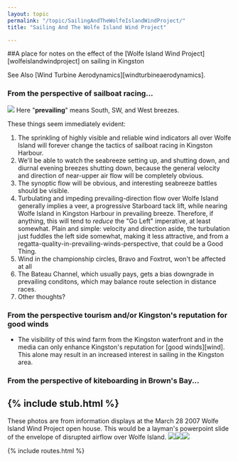 ```yaml
---
layout: topic
permalink: "/topic/SailingAndTheWolfeIslandWindProject/"
title: "Sailing And The Wolfe Island Wind Project"

---
```


##A place for notes on the effect of the [Wolfe Island Wind Project][wolfeislandwindproject] on sailing in Kingston

  See Also [Wind Turbine Aerodynamics][windturbineaerodynamics].

<h3>From the perspective of sailboat racing...</h3>
<img src="http://K7Waterfront.org/Images/WolfeIslandWindProjectKingstonWindRose.jpg" class="image1px floatright">
Here "<strong>prevailing</strong>" means South, SW, and West breezes.

These things seem immediately evident:

<ol>
<li> The sprinkling of highly visible and reliable wind indicators all over Wolfe Island will forever change the tactics of sailboat racing in Kingston Harbour.

<li> We'll be able to watch the seabreeze setting up, and shutting down, and diurnal evening breezes shutting down, because the general velocity and direction of near-upper air flow will be completely obvious.

<li> The synoptic flow will be obvious, and interesting seabreeze battles should be visible.

<li> Turbulating and impeding prevailing-direction flow over Wolfe Island generally implies a veer, a progressive Starboard tack lift, while nearing Wolfe Island in Kingston Harbour in prevailing breeze.  Therefore, if anything, this will tend to <i>reduce</i> the "Go Left" imperative, at least somewhat.  Plain and simple: velocity and direction aside, the turbulation just fuddles the left side somewhat, making it less attractive, and from a regatta-quality-in-prevailing-winds-perspective, that could be a Good Thing.

<li>Wind in the championship circles, Bravo and Foxtrot, won't be affected at all

<li>The Bateau Channel, which usually pays, gets a bias downgrade in prevailing conditons, which may balance route selection in distance races.

<li> Other thoughts?

</ol>

<h3>From the perspective tourism and/or Kingston's reputation for good winds</h3>

<ul>
<li>The visibility of this wind farm from the Kingston waterfront and in the media can only enhance Kingston's reputation for [good winds][wind].  This alone may result in an increased interest in sailing in the Kingston area.</li>
</ul>

<h3>From the perspective of kiteboarding in Brown's Bay...</h3>



{% include stub.html %}
----
These photos are from information displays at the March 28 2007 Wolfe Island Wind Project open house.  This would be a layman's powerpoint slide of the envelope of disrupted airflow over Wolfe Island.
<img src="http://K7Waterfront.org/Images/WolfeIslandWindProjectWindRace01.jpg" class="image1px"><img src="http://K7Waterfront.org/Images/WolfeIslandWindProjectWindRace02.jpg" class="image1px"><img src="http://K7Waterfront.org/Images/WolfeIslandWindProjectKingstonWindLegend.jpg" class="image1px">

{% include routes.html %}
